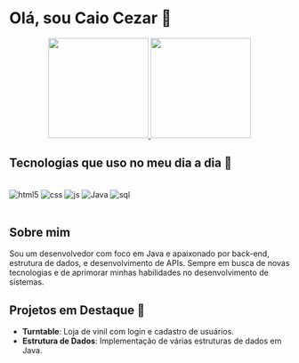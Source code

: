<h1>Olá, sou Caio Cezar 👋</h1>
<div align="center"> <a href="https://github.com/CaioCezarRCosta"> <img height="180em" src="https://github-readme-stats.vercel.app/api?username=CaioCezarRCosta&show_icons=true&theme=dracula&include_all_commits=true&count_private=true"/> <img height="180em" src="https://github-readme-stats.vercel.app/api/top-langs/?username=CaioCezarRCosta&layout=compact&langs_count=7&theme=dracula"/> </a> </div>
<h2>Tecnologias que uso no meu dia a dia 🚀</h2>
<div style="display: inline_block"><br> <img align="center" alt="html5" src="https://img.shields.io/badge/HTML5-E34F26?style=for-the-badge&logo=html5&logoColor=white"/> <img align="center" alt="css" src="https://img.shields.io/badge/CSS3-1572B6?style=for-the-badge&logo=css3&logoColor=white"/> <img align="center" alt="js" src="https://img.shields.io/badge/JavaScript-F7DF1E?style=for-the-badge&logo=javascript&logoColor=black"/> <img align="center" alt="Java" src="https://img.shields.io/badge/Java-ED8B00?style=for-the-badge&logo=java&logoColor=white"/> <img align="center" alt="sql" src="https://img.shields.io/badge/MySQL-00000F?style=for-the-badge&logo=mysql&logoColor=white"/> </div><br/>
<h2>Sobre mim</h2>
<p>Sou um desenvolvedor com foco em Java e apaixonado por back-end, estrutura de dados, e desenvolvimento de APIs. Sempre em busca de novas tecnologias e de aprimorar minhas habilidades no desenvolvimento de sistemas.</p>

<h2>Projetos em Destaque 🌟</h2>
<ul>
  <li><strong>Turntable</strong>: Loja de vinil com login e cadastro de usuários.</li>
  <li><strong>Estrutura de Dados</strong>: Implementação de várias estruturas de dados em Java.</li>
</ul>

